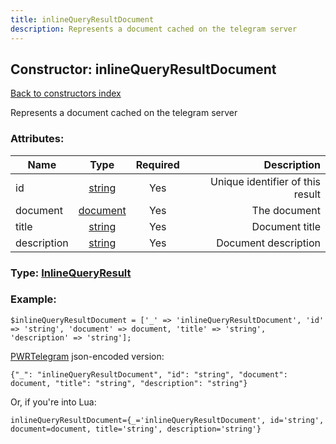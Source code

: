 ```yaml
---
title: inlineQueryResultDocument
description: Represents a document cached on the telegram server
---
```

## Constructor: inlineQueryResultDocument  
[Back to constructors index](index.md)



Represents a document cached on the telegram server

### Attributes:

| Name     |    Type       | Required | Description |
|----------|:-------------:|:--------:|------------:|
|id|[string](../types/string.md) | Yes|Unique identifier of this result|
|document|[document](../types/document.md) | Yes|The document|
|title|[string](../types/string.md) | Yes|Document title|
|description|[string](../types/string.md) | Yes|Document description|



### Type: [InlineQueryResult](../types/InlineQueryResult.md)


### Example:

```
$inlineQueryResultDocument = ['_' => 'inlineQueryResultDocument', 'id' => 'string', 'document' => document, 'title' => 'string', 'description' => 'string'];
```  

[PWRTelegram](https://pwrtelegram.xyz) json-encoded version:

```
{"_": "inlineQueryResultDocument", "id": "string", "document": document, "title": "string", "description": "string"}
```


Or, if you're into Lua:  


```
inlineQueryResultDocument={_='inlineQueryResultDocument', id='string', document=document, title='string', description='string'}

```



